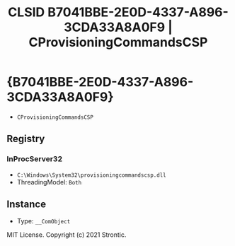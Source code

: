 ﻿---
title: "CLSID B7041BBE-2E0D-4337-A896-3CDA33A8A0F9 | CProvisioningCommandsCSP"
excerpt: What is COM-Object CLSID B7041BBE-2E0D-4337-A896-3CDA33A8A0F9?
---

# {B7041BBE-2E0D-4337-A896-3CDA33A8A0F9}

* `CProvisioningCommandsCSP`

## Registry


### InProcServer32

* `C:\Windows\System32\provisioningcommandscsp.dll`
* ThreadingModel: `Both`

## Instance

* Type: `__ComObject`

MIT License. Copyright (c) 2021 Strontic.


